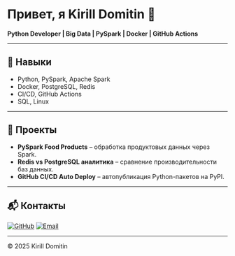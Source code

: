 # Привет, я Kirill Domitin 👋

**Python Developer | Big Data | PySpark | Docker | GitHub Actions**

---

## 🔧 Навыки

- Python, PySpark, Apache Spark
- Docker, PostgreSQL, Redis
- CI/CD, GitHub Actions
- SQL, Linux

---

## 🚀 Проекты

- **PySpark Food Products** – обработка продуктовых данных через Spark.
- **Redis vs PostgreSQL аналитика** – сравнение производительности баз данных.
- **GitHub CI/CD Auto Deploy** – автопубликация Python-пакетов на PyPI.

---

## 📬 Контакты

[![GitHub](https://img.shields.io/badge/GitHub-100000?style=for-the-badge&logo=github&logoColor=white)](https://github.com/KirillDomitin)
[![Email](https://img.shields.io/badge/Email-D14836?style=for-the-badge&logo=gmail&logoColor=white)](mailto:domitin@gmail.com)

[//]: #([![LinkedIn](https://img.shields.io/badge/LinkedIn-0077B5?style=for-the-badge&logo=linkedin&logoColor=white)](https://linkedin.com/in/ваш_ник))

---

© 2025 Kirill Domitin

